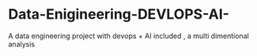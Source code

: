 # Data-Enigineering-DEVLOPS-AI-
A data engineering project with devops + AI included , a multi dimentional analysis

